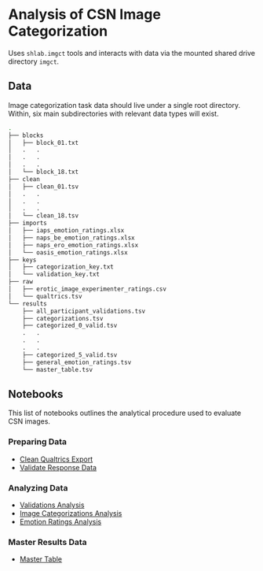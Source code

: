 # Analysis of CSN Image Categorization

Uses `shlab.imgct` tools and interacts with data via the mounted shared drive
directory `imgct`.

## Data

Image categorization task data should live under a single root directory.
Within, six main subdirectories with relevant data types will exist.

```bash
.
├── blocks
│   ├── block_01.txt
│   .   .
│   .   .
│   .   .
│   └── block_18.txt
├── clean
│   ├── clean_01.tsv
│   .   .
│   .   .
│   .   .
│   └── clean_18.tsv
├── imports
│   ├── iaps_emotion_ratings.xlsx
│   ├── naps_be_emotion_ratings.xlsx
│   ├── naps_ero_emotion_ratings.xlsx
│   └── oasis_emotion_ratings.xlsx
├── keys
│   ├── categorization_key.txt
│   └── validation_key.txt
├── raw
│   ├── erotic_image_experimenter_ratings.csv
│   └── qualtrics.tsv
└── results
    ├── all_participant_validations.tsv
    ├── categorizations.tsv
    ├── categorized_0_valid.tsv
    .   .
    .   . 
    .   .
    ├── categorized_5_valid.tsv
    ├── general_emotion_ratings.tsv
    └── master_table.tsv
```

## Notebooks

This list of notebooks outlines the analytical procedure used to evaluate CSN
images.

### Preparing Data

- [Clean Qualtrics Export](./clean_qualtrics_export.md)
- [Validate Response Data](./validate_response_data.md)

### Analyzing Data

- [Validations Analysis](./validations.md)
- [Image Categorizations Analysis](./categorizations.md)
- [Emotion Ratings Analysis](./emotion_ratings.md)

### Master Results Data

- [Master Table](./master_table.md)

